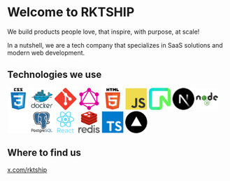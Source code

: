 # Welcome to RKTSHIP

We build products people love, that inspire, with purpose, at scale!

In a nutshell, we are a tech company that specializes in SaaS solutions and modern web development.

## Technologies we use

<img alt="CSS3" src="./profile/images/css3.svg" width="50">
<img alt="Docker" src="./profile/images/docker.svg" width="50">
<img alt="Git" src="./images/git.svg" width="50">
<img alt="GraphQL" src="./images/graphql.svg" width="50">
<img alt="HTML5" src="./images/html5.svg" width="50">
<img alt="JavaScript" src="./images/javascript.svg" width="50">
<img alt="Neon" src="./images/neon.svg" width="50">
<img alt="NextJS" src="./images/nextjs.svg" width="50">
<img alt="NodeJS" src="./images/nodejs.svg" width="50">
<img alt="OpenAI" src="./images/openai.svg" width="50">
<img alt="PostGres" src="./images/postgresql.svg" width="50">
<img alt="React" src="./images/react.svg" width="50">
<img alt="Redis" src="./images/redis.svg" width="50">
<img alt="TypeScript" src="./images/typescript.svg" width="50">
<img alt="Vercel" src="./images/vercel.svg" width="50">

## Where to find us

[x.com/rktship](https://x.com/rktship)
